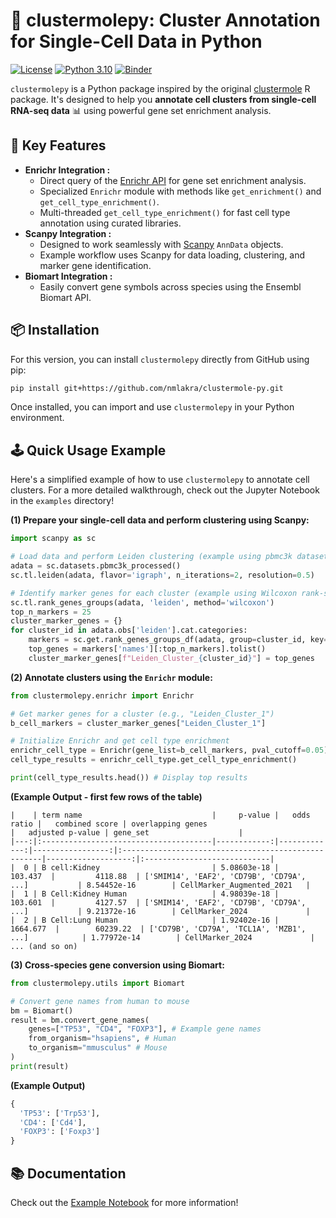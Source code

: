 # 🧬 clustermolepy: Cluster Annotation for Single-Cell Data in Python

[![License](https://img.shields.io/badge/License-MIT-blue.svg)](https://opensource.org/licenses/MIT)
[![Python 3.10](https://img.shields.io/badge/python-3.10-blue.svg)](https://www.python.org/downloads/release/python-3100/)
[![Binder](https://mybinder.org/badge_logo.svg)](https://mybinder.org/v2/gh/nmlakra/clustermole-py/HEAD?labpath=examples%2Fclustermolepy_usage.ipynb)

`clustermolepy` is a Python package inspired by the original [clustermole](https://github.com/igordot/clustermole) R package. It's designed to help you **annotate cell clusters from single-cell RNA-seq data** 📊 using powerful gene set enrichment analysis.

## 🚀 Key Features

* **Enrichr Integration :**
    * Direct query of the [Enrichr API](https://maayanlab.cloud/Enrichr/) for gene set enrichment analysis.
    * Specialized `Enrichr` module with methods like `get_enrichment()` and `get_cell_type_enrichment()`.
    * Multi-threaded `get_cell_type_enrichment()` for fast cell type annotation using curated libraries.
* **Scanpy Integration :**
    * Designed to work seamlessly with [Scanpy](https://scanpy.readthedocs.io/en/stable/) `AnnData` objects.
    * Example workflow uses Scanpy for data loading, clustering, and marker gene identification.
* **Biomart Integration :**
    * Easily convert gene symbols across species using the Ensembl Biomart API.


## 📦 Installation

For this version, you can install `clustermolepy` directly from GitHub using pip:

```bash
pip install git+https://github.com/nmlakra/clustermole-py.git
```

Once installed, you can import and use `clustermolepy` in your Python environment.


## 🕹️ Quick Usage Example

Here's a simplified example of how to use `clustermolepy` to annotate cell clusters. For a more detailed walkthrough, check out the Jupyter Notebook in the `examples` directory\!

**(1) Prepare your single-cell data and perform clustering using Scanpy:**

```python
import scanpy as sc

# Load data and perform Leiden clustering (example using pbmc3k dataset)
adata = sc.datasets.pbmc3k_processed()
sc.tl.leiden(adata, flavor='igraph', n_iterations=2, resolution=0.5)

# Identify marker genes for each cluster (example using Wilcoxon rank-sum test)
sc.tl.rank_genes_groups(adata, 'leiden', method='wilcoxon')
top_n_markers = 25
cluster_marker_genes = {}
for cluster_id in adata.obs['leiden'].cat.categories:
    markers = sc.get.rank_genes_groups_df(adata, group=cluster_id, key='rank_genes_groups', return_names=True)
    top_genes = markers['names'][:top_n_markers].tolist()
    cluster_marker_genes[f"Leiden_Cluster_{cluster_id}"] = top_genes
```

**(2) Annotate clusters using the `Enrichr` module:**

```python
from clustermolepy.enrichr import Enrichr

# Get marker genes for a cluster (e.g., "Leiden_Cluster_1")
b_cell_markers = cluster_marker_genes["Leiden_Cluster_1"]

# Initialize Enrichr and get cell type enrichment
enrichr_cell_type = Enrichr(gene_list=b_cell_markers, pval_cutoff=0.05)
cell_type_results = enrichr_cell_type.get_cell_type_enrichment()

print(cell_type_results.head()) # Display top results
```

**(Example Output - first few rows of the table)**

```
|    | term name                             |     p-value |   odds ratio |   combined score | overlapping genes                                   |   adjusted p-value | gene_set                    |
|---:|:--------------------------------------|------------:|-------------:|-----------------:|:----------------------------------------------------|-------------------:|:----------------------------|
|  0 | B cell:Kidney                         | 5.08603e-18 |     103.437  |         4118.88  | ['SMIM14', 'EAF2', 'CD79B', 'CD79A', ...]           | 8.54452e-16        | CellMarker_Augmented_2021   |
|  1 | B Cell:Kidney Human                   | 4.98039e-18 |     103.601  |         4127.57  | ['SMIM14', 'EAF2', 'CD79B', 'CD79A', ...]           | 9.21372e-16        | CellMarker_2024             |
|  2 | B Cell:Lung Human                     | 1.92402e-16 |    1664.677  |        60239.22  | ['CD79B', 'CD79A', 'TCL1A', 'MZB1', ...]            | 1.77972e-14        | CellMarker_2024             |
... (and so on)
```
**(3) Cross-species gene conversion using Biomart:**

```python
from clustermolepy.utils import Biomart

# Convert gene names from human to mouse
bm = Biomart()
result = bm.convert_gene_names(
    genes=["TP53", "CD4", "FOXP3"], # Example gene names
    from_organism="hsapiens", # Human
    to_organism="mmusculus" # Mouse
)
print(result)
```

**(Example Output)**

```python
{
  'TP53': ['Trp53'],
  'CD4': ['Cd4'],
  'FOXP3': ['Foxp3']
}
```

## 📚 Documentation

Check out the [Example Notebook](examples/clustermolepy_usage.ipynb) for more information!
